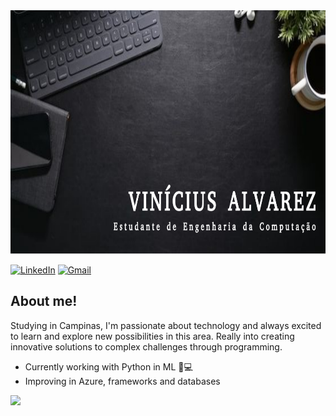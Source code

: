 <img src="https://github.com/VinizAA/VinizAA/blob/main/Picture1.pdf" width="1000" height="390">

<a href="https://www.linkedin.com/in/vinicius-alvarez-72b44a292/" target="_blank"><img src="https://img.shields.io/badge/LinkedIn-0077B5?style=for-the-badge&logo=linkedin&logoColor=white" alt="LinkedIn"/></a>
<a href="mailto:vinicius.afonsoalvarez@gmail.com" target="_blank"><img src="https://img.shields.io/badge/Gmail-D14836?style=for-the-badge&logo=gmail&logoColor=white" alt="Gmail"/></a>

## About me!
Studying in Campinas, I'm passionate about technology and always excited to learn and explore new possibilities in this area. Really into creating innovative solutions to complex challenges through programming.

- Currently working with Python in ML 🧠💻
- Improving in Azure, frameworks and databases

<img height="150em" src="https://github-readme-stats-eight-theta.vercel.app/api/top-langs/?username=VinizAA&layout=compact&langs_count=8&theme=algolia"/>

